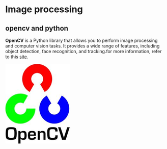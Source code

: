 # Image processing 
## opencv and python
**OpenCV** is a Python library that allows you to perform image processing and computer vision tasks. It provides a wide range of features, including object detection, face recognition, and tracking.for more information, refer to this [site](https://www.mygreatlearning.com/blog/opencv-tutorial-in-python/#:~:text=OpenCV%20is%20a%20Python%20library,%2C%20face%20recognition%2C%20and%20tracking.).


![](images_2.jpg)
